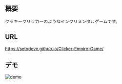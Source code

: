 ## 概要  
クッキークリッカーのようなインクリメンタルゲームです。

## URL
https://setodeve.github.io/Clicker-Empire-Game/

## デモ
![demo](https://github.com/setodeve/Clicker-Empire-Game/assets/83833293/b9f20009-b5bf-4250-8562-ae2812ac2329)

